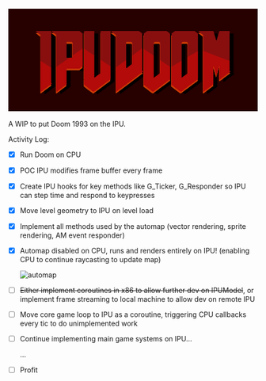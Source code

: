 

![IPUDOOM](IPUDOOM.png)

A WIP to put Doom 1993 on the IPU.



Activity Log:

- [x] Run Doom on CPU

- [x] POC IPU modifies frame buffer every frame

- [x] Create IPU hooks for key methods like G_Ticker, G_Responder so IPU can step time and respond to keypresses

- [x] Move level geometry to IPU on level load

- [x] Implement all methods used by the automap (vector rendering, sprite rendering, AM event responder)

- [x] Automap disabled on CPU, runs and renders entirely on IPU! (enabling CPU to continue raycasting to update map)

  ![automap](https://static.wikia.nocookie.net/doom/images/9/9c/Automap.png)

- [ ] ~~Either implement coroutines in x86 to allow further dev on IPUModel~~, or implement frame streaming to local machine to allow dev on remote IPU

- [ ] Move core game loop to IPU as a coroutine, triggering CPU callbacks every tic to do unimplemented work

- [ ] Continue implementing main game systems on IPU...

  ...

- [ ] Profit

